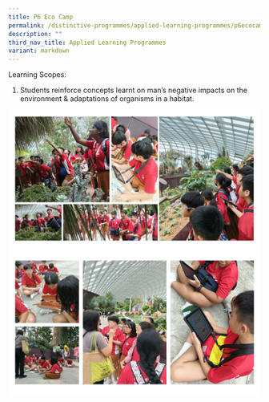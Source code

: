 ```yaml
---
title: P6 Eco Camp
permalink: /distinctive-programmes/applied-learning-programmes/p6ecocamp/
description: ""
third_nav_title: Applied Learning Programmes
variant: markdown
---
```

Learning Scopes:

1. Students reinforce concepts learnt on man’s negative impacts on the environment &amp; adaptations of organisms in a habitat.

![](/images/p6_eco_2.png)
![](/images/P6_eco_1.png)